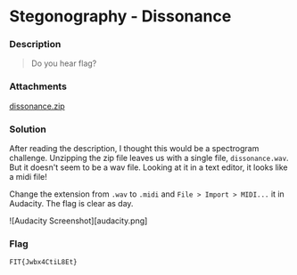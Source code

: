 # Stegonography - Dissonance

### Description

> Do you hear flag?

### Attachments

[dissonance.zip](dissonance.zip)

### Solution

After reading the description, I thought this would be a spectrogram challenge.
Unzipping the zip file leaves us with a single file, `dissonance.wav`. But
it doesn't seem to be a wav file. Looking at it in a text editor, it looks
like a midi file!

Change the extension from `.wav` to `.midi` and `File > Import > MIDI...` it in
Audacity. The flag is clear as day.

![Audacity Screenshot][audacity.png]

### Flag

    FIT{Jwbx4CtiL8Et}
